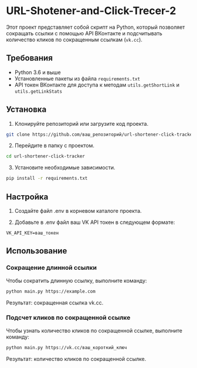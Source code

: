 # URL-Shotener-and-Click-Trecer-2
Этот проект представляет собой скрипт на Python, который позволяет сокращать ссылки с помощью API ВКонтакте и подсчитывать количество кликов по сокращенным ссылкам (`vk.cc`).

## Требования
* Python 3.6 и выше
* Установленные пакеты из файла `requirements.txt` 
* API токен ВКонтакте для доступа к методам `utils.getShortLink` и `utils.getLinkStats`

## Установка
1. Клонируйте репозиторий или загрузите код проекта.

```bash
git clone https://github.com/ваш_репозиторий/url-shortener-click-tracker.git
```

2. Перейдите в папку с проектом.

```bash
cd url-shortener-click-tracker
```

3. Установите необходимые зависимости.

```bash
pip install -r requirements.txt
```

## Настройка
1. Создайте файл .env в корневом каталоге проекта.

2. Добавьте в .env файл ваш VK API токен в следующем формате:

```.env
VK_API_KEY=ваш_токен
```
## Использование

### Сокращение длинной ссылки

Чтобы сократить длинную ссылку, выполните команду:

```bash
python main.py https://example.com
```
Результат: сокращенная ссылка vk.cc.

### Подсчет кликов по сокращенной ссылке
Чтобы узнать количество кликов по сокращенной ссылке, выполните команду:

```bash
python main.py https://vk.cc/ваш_короткий_ключ
```
Результат: количество кликов по сокращенной ссылке.
